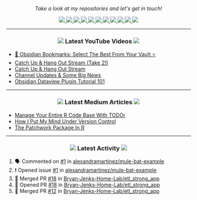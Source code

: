 <!-- Social Section -->
<p align="center">
  <i>Take a look at my repositories and let's get in touch!</i>

<p align="center">
  <a href= "https://github.com/tallguyjenks/">
    <img src="https://img.icons8.com/material-outlined/30/689d6a/source-code.png"/>
  </a>
  <a href= "https://www.linkedin.com/in/bryanjenks/">
    <img src="https://img.icons8.com/material-outlined/30/689d6a/linkedin.png"/>
  </a>
  <a href= "https://twitter.com/tallguyjenks">
    <img src="https://img.icons8.com/material-outlined/30/689d6a/twitter.png"/>
  </a>
  <a href= "https://www.bryanjenks.dev">
    <img src="https://img.icons8.com/material-outlined/30/689d6a/geography.png"/>
  </a>
  <a href="https://www.buymeacoffee.com/tallguyjenks">
    <img src="https://img.icons8.com/material-outlined/30/689d6a/cafe.png"/>
  </a>
  <a href="https://www.youtube.com/c/BryanJenksTech?sub_confirmation=1">
    <img src="https://img.icons8.com/material-outlined/30/689d6a/youtube-play.png"/>
  </a>
  <a href="https://orcid.org/0000-0002-9604-3069">
    <img src="https://img.icons8.com/material-outlined/30/689d6a/camera-addon-identification.png"/>
  </a>
  <a href="https://github.com/tallguyjenks/CV/blob/master/CV.pdf">
    <img src="https://img.icons8.com/material-outlined/30/689d6a/parse-from-clipboard.png"/>
  </a>
  <a href="mailto:bryan@bryanjenks.dev">
    <img src="https://img.icons8.com/ios-glyphs/30/689d6a/physics.png"/>
  </a>
  <a href="https://medium.com/@tallguyjenks">
    <img src="https://img.icons8.com/ios-filled/30/689d6a/medium-new.png"/>
  </a>
  <a href="https://stackoverflow.com/users/12339658/tallguyjenks">
    <img src="https://img.icons8.com/metro/26/689d6a/stackoverflow.png"/>
  </a>

  
</p>

---
  
<h3 align="center"><a href="https://www.youtube.com/c/BryanJenksTech?sub_confirmation=1"><img src="https://img.icons8.com/material-outlined/30/689d6a/youtube-play.png"/></a> Latest YouTube Videos <a href="https://www.youtube.com/c/BryanJenksTech?sub_confirmation=1"><img src="https://img.icons8.com/material-outlined/30/689d6a/youtube-play.png"/></a></h3>

<!-- YOUTUBE:START -->
- [🔖️ Obsidian Bookmarks: Select The Best From Your Vault ⭐️](https://www.youtube.com/watch?v=3X6rEOxMTbw)
- [Catch Up &amp; Hang Out Stream &lpar;Take 2!&rpar;](https://www.youtube.com/watch?v=UFLhl0c32yU)
- [Catch Up &amp; Hang Out Stream](https://www.youtube.com/watch?v=hpRqBEB5L-Y)
- [Channel Updates &amp; Some Big News](https://www.youtube.com/watch?v=4-d7AP07K0k)
- [Obsidian Dataview Plugin Tutorial 101](https://www.youtube.com/watch?v=buOxN65U0qE)
<!-- YOUTUBE:END -->

---

<h3 align="center"><a href="https://medium.com/@tallguyjenks"><img src="https://img.icons8.com/ios-filled/30/689d6a/medium-new.png"/></a> Latest Medium Articles <a href="https://medium.com/@tallguyjenks"><img src="https://img.icons8.com/ios-filled/30/689d6a/medium-new.png"/></a></h3>


<!-- ARTICLES:START -->
- [Manage Your Entire R Code Base With TODOr](https://towardsdatascience.com/manage-your-entire-r-code-base-with-todor-76dcd7abad9?source=rss-32e452bd16bd------2)
- [How I Put My Mind Under Version Control](https://medium.com/analytics-vidhya/how-i-put-my-mind-under-version-control-24caea37b8a5?source=rss-32e452bd16bd------2)
- [The Patchwork Package In R](https://medium.com/analytics-vidhya/the-patchwork-package-in-r-9468e4a7cd29?source=rss-32e452bd16bd------2)
<!-- ARTICLES:END -->

---

<h3 align="center"><a href= "https://github.com/tallguyjenks/"><img src="https://img.icons8.com/material-outlined/30/689d6a/cafe.png"/></a> Latest Activity <a href= "https://github.com/tallguyjenks/"><img src="https://img.icons8.com/metro/26/689d6a/stackoverflow.png"/></a></h3>

<!--START_SECTION:activity-->
1. 🗣 Commented on [#1](https://github.com/alexandramartinez/mule-bat-example/issues/1) in [alexandramartinez/mule-bat-example](https://github.com/alexandramartinez/mule-bat-example)
2. ❗️ Opened issue [#1](https://github.com/alexandramartinez/mule-bat-example/issues/1) in [alexandramartinez/mule-bat-example](https://github.com/alexandramartinez/mule-bat-example)
3. 🎉 Merged PR [#18](https://github.com/Bryan-Jenks-Home-Lab/etl_strong_app/pull/18) in [Bryan-Jenks-Home-Lab/etl_strong_app](https://github.com/Bryan-Jenks-Home-Lab/etl_strong_app)
4. 💪 Opened PR [#18](https://github.com/Bryan-Jenks-Home-Lab/etl_strong_app/pull/18) in [Bryan-Jenks-Home-Lab/etl_strong_app](https://github.com/Bryan-Jenks-Home-Lab/etl_strong_app)
5. 🎉 Merged PR [#12](https://github.com/Bryan-Jenks-Home-Lab/etl_strong_app/pull/12) in [Bryan-Jenks-Home-Lab/etl_strong_app](https://github.com/Bryan-Jenks-Home-Lab/etl_strong_app)
<!--END_SECTION:activity-->
